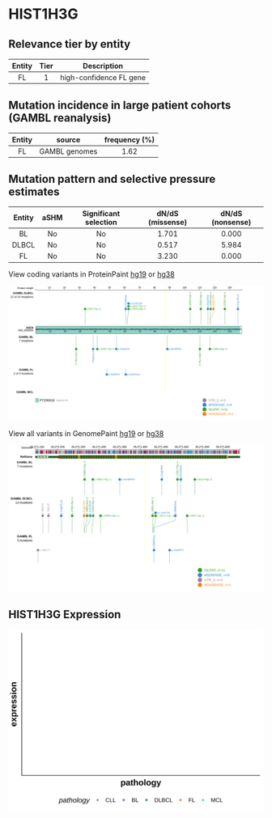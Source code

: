 # HIST1H3G

## Relevance tier by entity

|Entity|Tier|Description            |
|:------:|:----:|-----------------------|
|FL    |1   |high-confidence FL gene|

## Mutation incidence in large patient cohorts (GAMBL reanalysis)

|Entity|source       |frequency (%)|
|:------:|:-------------:|:-------------:|
|FL    |GAMBL genomes|1.62         |

## Mutation pattern and selective pressure estimates

|Entity|aSHM|Significant selection|dN/dS (missense)|dN/dS (nonsense)|
|:------:|:----:|:---------------------:|:----------------:|:----------------:|
|BL    |No  |No                   |1.701           |0.000           |
|DLBCL |No  |No                   |0.517           |5.984           |
|FL    |No  |No                   |3.230           |0.000           |



View coding variants in ProteinPaint [hg19](https://morinlab.github.io/LLMPP/GAMBL/HIST1H3G_protein.html)  or [hg38](https://morinlab.github.io/LLMPP/GAMBL/HIST1H3G_protein_hg38.html)

![image](images/proteinpaint/HIST1H3G_NM_003534.svg)

View all variants in GenomePaint [hg19](https://morinlab.github.io/LLMPP/GAMBL/HIST1H3G.html)  or [hg38](https://morinlab.github.io/LLMPP/GAMBL/HIST1H3G_hg38.html)

![image](images/proteinpaint/HIST1H3G.svg)
## HIST1H3G Expression
![image](images/gene_expression/HIST1H3G_by_pathology.svg)
<!-- ORIGIN: Unknown -->
